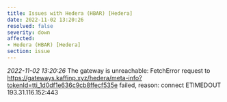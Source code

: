 ```yaml
---
title: Issues with Hedera (HBAR) [Hedera]
date: 2022-11-02 13:20:26
resolved: false
severity: down
affected:
- Hedera (HBAR) [Hedera]
section: issue
---
```


*2022-11-02 13:20:26* The gateway is unreachable: FetchError request to https://gateways.kaffinp.xyz/hedera/meta-info?tokenId=tti_1d0df1e636c9cb8ffecf535e failed, reason: connect ETIMEDOUT 193.31.116.152:443